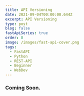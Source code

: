 ```yaml
---
title: API Versioning
date: 2021-09-04T00:00:00.644Z
excerpt: API Versioning
type: post
blog: false
fastApiSeries: true
order: 8
image: /images/fast-api-cover.png
tags:
  - FastAPI
  - Python
  - REST-API
  - Beginner
  - WebDev
---
```


### Coming Soon.
